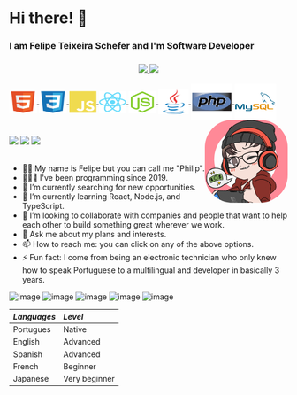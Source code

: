 # Hi there! 👋 

<!--
**FelipeSchefer/FelipeSchefer** is a ✨ _special_ ✨ repository because its `README.md` (this file) appears on your GitHub profile.
-->

### I am Felipe Teixeira Schefer and I'm Software Developer <h3>

<div align="center">
  <a href="https://github.com/FelipeSchefer">
  <img height="180em" src="https://github-readme-stats.vercel.app/api?username=FelipeSchefer&show_icons=true&theme=dracula&include_all_commits=true&count_private=true"/>
  <img height="180em" src="https://github-readme-stats.vercel.app/api/top-langs/?username=FelipeSchefer&layout=compact&langs_count=7&theme=dracula"/>
</div>
<div style="display: inline_block"><br>
  <img align="center" alt="Felipe-HTML" height="40" width="50" src="https://raw.githubusercontent.com/devicons/devicon/master/icons/html5/html5-original.svg">
  <img align="center" alt="Felipe-CSS"  height="40" width="50" src="https://raw.githubusercontent.com/devicons/devicon/master/icons/css3/css3-original.svg">
  <img align="center" alt="Felipe-Js"   height="40" width="50" src="https://raw.githubusercontent.com/devicons/devicon/master/icons/javascript/javascript-plain.svg">
<!--   <img align="center" alt="Felipe-Ts" height="30" width="40" src="https://raw.githubusercontent.com/devicons/devicon/master/icons/typescript/typescript-plain.svg"> -->
  <img align="center" alt="Felipe-React" height="40" width="50" src="https://raw.githubusercontent.com/devicons/devicon/master/icons/react/react-original.svg">
  <img align="center" alt="Felipe-Node"  height="40" width="50" src="https://raw.githubusercontent.com/devicons/devicon/master/icons/nodejs/nodejs-original.svg">

<!--    <img align="center" alt="Felipe-Angular" height="40" width="50" src="https://raw.githubusercontent.com/devicons/devicon/2ae2a900d2f041da66e950e4d48052658d850630/icons/angularjs/angularjs-original.svg"> -->
<!--   <img align="center" alt="Felipe-Python" height="30" width="40" src="https://raw.githubusercontent.com/devicons/devicon/master/icons/python/python-original.svg"> -->
  <img align="center" alt="Felipe-Java" height="45" width="55" src="https://raw.githubusercontent.com/devicons/devicon/2ae2a900d2f041da66e950e4d48052658d850630/icons/java/java-original.svg">
  <img align="center" alt="Felipe-Php" height="65" width="75" src="https://raw.githubusercontent.com/devicons/devicon/2ae2a900d2f041da66e950e4d48052658d850630/icons/php/php-original.svg">
  <img align="center" alt="Felipe-MySQL" height="65" width="75" src="https://raw.githubusercontent.com/devicons/devicon/2ae2a900d2f041da66e950e4d48052658d850630/icons/mysql/mysql-original-wordmark.svg">
<!--   <img align="center" alt="Felipe-Docker" height="65" width="75" src="https://raw.githubusercontent.com/devicons/devicon/2ae2a900d2f041da66e950e4d48052658d850630/icons/docker/docker-original.svg">
  <img align="center" alt="Felipe-Linux" height="55" width="65" src="https://raw.githubusercontent.com/devicons/devicon/2ae2a900d2f041da66e950e4d48052658d850630/icons/linux/linux-original.svg"> -->
  <img align="right" alt="Felipe-Picture" height="150" style="border-radius:50px;" src="https://github.com/FelipeSchefer/FelipeSchefer/blob/main/ezgif-7-8945f1606f5d.gif">
</div>

  ##
 
<div> 
<!--   <a href="" target="_blank"><img src="https://img.shields.io/badge/YouTube-FF0000?style=for-the-badge&logo=youtube&logoColor=white" target="_blank"></a> -->
<!--   <a href="" target="_blank"><img src="https://img.shields.io/badge/-Instagram-%23E4405F?style=for-the-badge&logo=instagram&logoColor=white" target="_blank"></a> -->
 	<a href="https://twitter.com/Felipe46038819" target="_blank"><img src="https://img.shields.io/badge/Twitter-1DA1F2?style=for-the-badge&logo=twitter&logoColor=white" target="_blank"></a>
<!--  <a href="https://discord.gg/pDbY76q8Qf" target="_blank"><img src="https://img.shields.io/badge/Discord-7289DA?style=for-the-badge&logo=discord&logoColor=white" target="_blank"></a>  -->
  <a href = "felipe_official@outlook.com"><img src="https://img.shields.io/badge/Microsoft_Outlook-0078D4?style=for-the-badge&logo=microsoft-outlook&logoColor=white" target="_blank"></a>
  <a href="https://www.linkedin.com/in/felipe-s-2b5735115/" target="_blank"><img src="https://img.shields.io/badge/-LinkedIn-%230077B5?style=for-the-badge&logo=linkedin&logoColor=white" target="_blank"></a> 
</div>
<br/>

- 👨🏻 My name is Felipe but you can call me "Philip".  
- 👨🏻‍💻 I've been programming since 2019.
- 🔭 I’m currently searching for new opportunities.
- 🌱 I’m currently learning React, Node.js, and TypeScript.
- 👯 I’m looking to collaborate with companies and people that want to help each other to build something great
wherever we work.
- 💬 Ask me about my plans and interests.
- 📫 How to reach me: you can click on any of the above options.
- ⚡ Fun fact: I come from being an electronic technician who only knew how to speak Portuguese to a multilingual and developer
in basically 3 years.

 
  
![image](https://user-images.githubusercontent.com/48191318/137594537-03e32d25-3100-454e-b713-89cf752f7cbb.png)
![image](https://user-images.githubusercontent.com/48191318/137594738-7a6cf264-f9d3-4952-b7b0-e589ce12df77.png)
![image](https://user-images.githubusercontent.com/48191318/137594790-2df7b2eb-bf57-450a-b9e9-b9bd7ca1c28e.png)
![image](https://user-images.githubusercontent.com/48191318/137594816-e63b165d-609c-4ff3-8fca-ba0ec43f8255.png)
![image](https://user-images.githubusercontent.com/48191318/137594836-5630cd78-f0e8-443b-84a3-4f8aaca9118f.png)



_**Languages**_  | _**Level**_
:--------- | :------
Portugues  | Native
English    | Advanced
Spanish    | Advanced
French     | Beginner
Japanese   | Very beginner 
  

